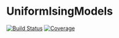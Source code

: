# UniformIsingModels

[![Build Status](https://github.com/stecrotti/UniformIsingModels.jl/actions/workflows/CI.yml/badge.svg?branch=main)](https://github.com/stecrotti/UniformIsingModels.jl/actions/workflows/CI.yml?query=branch%3Amain)
[![Coverage](https://codecov.io/gh/stecrotti/UniformIsingModels.jl/branch/main/graph/badge.svg)](https://codecov.io/gh/stecrotti/UniformIsingModels.jl)
